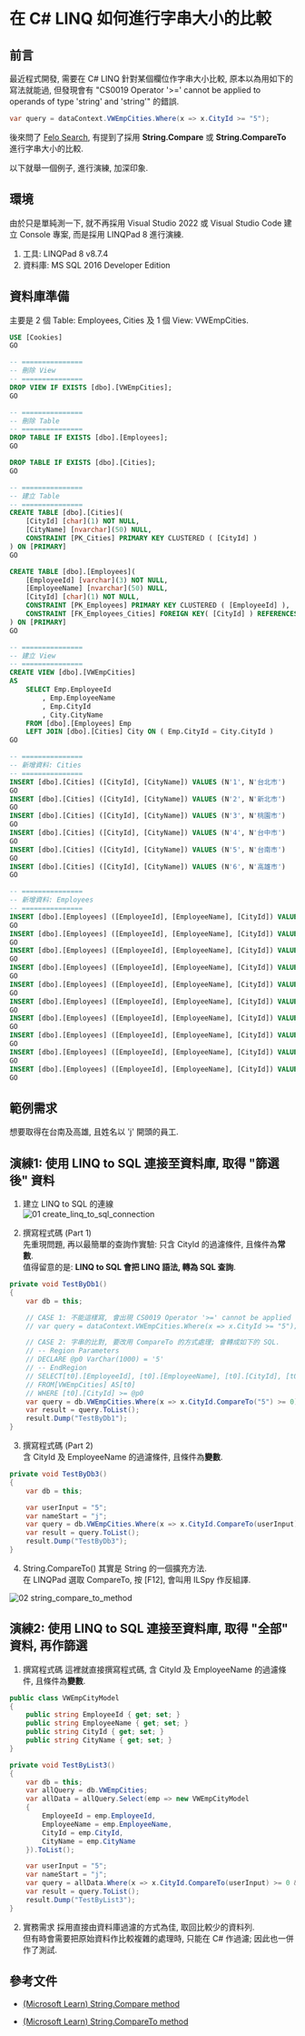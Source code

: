 
# 在 C# LINQ 如何進行字串大小的比較

## 前言
最近程式開發,  需要在 C# LINQ 針對某個欄位作字串大小比較, 原本以為用如下的寫法就能過, 但發現會有 "CS0019 Operator '>=' cannot be applied to operands of type 'string' and 'string'" 的錯誤.  
```csharp
var query = dataContext.VWEmpCities.Where(x => x.CityId >= "5");
```
後來問了 <a href="https://felo.ai/search" target="_blank">Felo Search</a>, 有提到了採用 **String.Compare** 或 **String.CompareTo** 進行字串大小的比較.  

以下就舉一個例子, 進行演練, 加深印象.  

## 環境

由於只是單純測一下, 就不再採用 Visual Studio 2022 或 Visual Studio Code 建立 Console 專案, 而是採用 LINQPad 8 進行演練.  

1. 工具: LINQPad 8 v8.7.4 
2. 資料庫: MS SQL 2016 Developer Edition

## 資料庫準備

主要是 2 個 Table: Employees, Cities 及 1 個 View: VWEmpCities.  

```sql
USE [Cookies]
GO

-- ===============
-- 刪除 View
-- ===============
DROP VIEW IF EXISTS [dbo].[VWEmpCities];
GO

-- ===============
-- 刪除 Table
-- ===============
DROP TABLE IF EXISTS [dbo].[Employees];
GO

DROP TABLE IF EXISTS [dbo].[Cities];
GO

-- ===============
-- 建立 Table
-- ===============
CREATE TABLE [dbo].[Cities](
	[CityId] [char](1) NOT NULL,
	[CityName] [nvarchar](50) NULL,
	CONSTRAINT [PK_Cities] PRIMARY KEY CLUSTERED ( [CityId] ) 
) ON [PRIMARY]
GO

CREATE TABLE [dbo].[Employees](
	[EmployeeId] [varchar](3) NOT NULL,
	[EmployeeName] [nvarchar](50) NULL,
	[CityId] [char](1) NOT NULL,
	CONSTRAINT [PK_Employees] PRIMARY KEY CLUSTERED ( [EmployeeId] ),
	CONSTRAINT [FK_Employees_Cities] FOREIGN KEY( [CityId] ) REFERENCES [dbo].[Cities] ([CityId])
) ON [PRIMARY]
GO

-- ===============
-- 建立 View
-- ===============
CREATE VIEW [dbo].[VWEmpCities]
AS
	SELECT Emp.EmployeeId
		, Emp.EmployeeName
		, Emp.CityId
		, City.CityName
	FROM [dbo].[Employees] Emp
	LEFT JOIN [dbo].[Cities] City ON ( Emp.CityId = City.CityId )
GO

-- ===============
-- 新增資料: Cities
-- ===============
INSERT [dbo].[Cities] ([CityId], [CityName]) VALUES (N'1', N'台北市')
GO
INSERT [dbo].[Cities] ([CityId], [CityName]) VALUES (N'2', N'新北市')
GO
INSERT [dbo].[Cities] ([CityId], [CityName]) VALUES (N'3', N'桃園市')
GO
INSERT [dbo].[Cities] ([CityId], [CityName]) VALUES (N'4', N'台中市')
GO
INSERT [dbo].[Cities] ([CityId], [CityName]) VALUES (N'5', N'台南市')
GO
INSERT [dbo].[Cities] ([CityId], [CityName]) VALUES (N'6', N'高雄市')
GO

-- ===============
-- 新增資料: Employees
-- ===============
INSERT [dbo].[Employees] ([EmployeeId], [EmployeeName], [CityId]) VALUES (N'001', N'jasper', N'1')
GO
INSERT [dbo].[Employees] ([EmployeeId], [EmployeeName], [CityId]) VALUES (N'002', N'judy', N'5')
GO
INSERT [dbo].[Employees] ([EmployeeId], [EmployeeName], [CityId]) VALUES (N'003', N'jack', N'3')
GO
INSERT [dbo].[Employees] ([EmployeeId], [EmployeeName], [CityId]) VALUES (N'004', N'jackie', N'2')
GO
INSERT [dbo].[Employees] ([EmployeeId], [EmployeeName], [CityId]) VALUES (N'005', N'joe', N'6')
GO
INSERT [dbo].[Employees] ([EmployeeId], [EmployeeName], [CityId]) VALUES (N'006', N'james', N'4')
GO
INSERT [dbo].[Employees] ([EmployeeId], [EmployeeName], [CityId]) VALUES (N'007', N'jane', N'1')
GO
INSERT [dbo].[Employees] ([EmployeeId], [EmployeeName], [CityId]) VALUES (N'008', N'jackson', N'1')
GO
INSERT [dbo].[Employees] ([EmployeeId], [EmployeeName], [CityId]) VALUES (N'009', N'john', N'5')
GO
INSERT [dbo].[Employees] ([EmployeeId], [EmployeeName], [CityId]) VALUES (N'010', N'mary', N'6')
GO
```

## 範例需求

想要取得在台南及高雄, 且姓名以 'j' 開頭的員工.  

## 演練1: 使用 LINQ to SQL 連接至資料庫, 取得 "篩選後" 資料

1. 建立 LINQ to SQL 的連線  
![01 create_linq_to_sql_connection](pictures/01-create_linq_to_sql_connection.png)  

2. 撰寫程式碼 (Part 1)  
先重現問題, 再以最簡單的查詢作實驗: 只含 CityId 的過濾條件, 且條件為**常數**.  
值得留意的是: **LINQ to SQL 會把 LINQ 語法, 轉為 SQL 查詢**.  

```csharp
private void TestByDb1()
{
	var db = this;

	// CASE 1: 不能這樣寫, 會出現 CS0019 Operator '>=' cannot be applied to operands of type 'string' and 'string'
	// var query = dataContext.VWEmpCities.Where(x => x.CityId >= "5");

	// CASE 2: 字串的比對, 要改用 CompareTo 的方式處理; 會轉成如下的 SQL.
	// -- Region Parameters
	// DECLARE @p0 VarChar(1000) = '5'
	// -- EndRegion
	// SELECT[t0].[EmployeeId], [t0].[EmployeeName], [t0].[CityId], [t0].[CityName]
	// FROM[VWEmpCities] AS[t0]
	// WHERE [t0].[CityId] >= @p0
	var query = db.VWEmpCities.Where(x => x.CityId.CompareTo("5") >= 0);
	var result = query.ToList();
	result.Dump("TestByDb1");
}
```

3. 撰寫程式碼 (Part 2)  
含 CityId 及 EmployeeName 的過濾條件, 且條件為**變數**.  
```csharp
private void TestByDb3()
{
	var db = this;

	var userInput = "5";
	var nameStart = "j";
	var query = db.VWEmpCities.Where(x => x.CityId.CompareTo(userInput) >= 0 && x.EmployeeName.StartsWith(nameStart));
	var result = query.ToList();
	result.Dump("TestByDb3");
}
```

4. String.CompareTo() 其實是 String 的一個擴充方法.  
在 LINQPad 選取 CompareTo, 按 [F12], 會叫用 ILSpy 作反組譯.  

![02 string_compare_to_method](pictures/02-string_compare_to_method.png)

## 演練2: 使用 LINQ to SQL 連接至資料庫, 取得 "全部" 資料, 再作篩選

1. 撰寫程式碼
這裡就直接撰寫程式碼, 含 CityId 及 EmployeeName 的過濾條件, 且條件為**變數**.  
```csharp
public class VWEmpCityModel
{
	public string EmployeeId { get; set; }
	public string EmployeeName { get; set; }
	public string CityId { get; set; }
	public string CityName { get; set; }
}

private void TestByList3()
{
	var db = this;
	var allQuery = db.VWEmpCities;
	var allData = allQuery.Select(emp => new VWEmpCityModel
	{
		EmployeeId = emp.EmployeeId,
		EmployeeName = emp.EmployeeName,
		CityId = emp.CityId,
		CityName = emp.CityName
	}).ToList();

	var userInput = "5";
	var nameStart = "j";
	var query = allData.Where(x => x.CityId.CompareTo(userInput) >= 0 && x.EmployeeName.StartsWith(nameStart) );
	var result = query.ToList();
	result.Dump("TestByList3");
}
```

2. 實務需求
採用直接由資料庫過濾的方式為佳, 取回比較少的資料列.  
但有時會需要把原始資料作比較複雜的處理時, 只能在 C# 作過濾; 因此也一併作了測試.  

## 參考文件

* <a href="https://learn.microsoft.com/en-us/dotnet/api/system.string.compare?view=net-8.0" target="_blank">(Microsoft Learn) String.Compare method</a>  

* <a href="https://learn.microsoft.com/en-us/dotnet/api/system.string.compareto?view=net-8.0" target="_blank">(Microsoft Learn) String.CompareTo method</a>  


